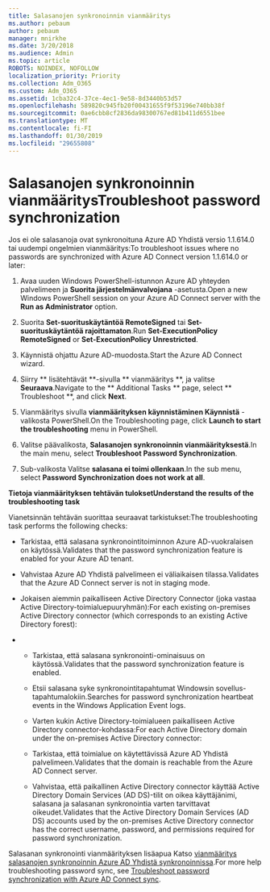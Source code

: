 ```yaml
---
title: Salasanojen synkronoinnin vianmääritys
ms.author: pebaum
author: pebaum
manager: mnirkhe
ms.date: 3/20/2018
ms.audience: Admin
ms.topic: article
ROBOTS: NOINDEX, NOFOLLOW
localization_priority: Priority
ms.collection: Adm_O365
ms.custom: Adm_O365
ms.assetid: 1cba32c4-37ce-4ec1-9e58-8d3440b53d57
ms.openlocfilehash: 589820c945fb20f00431655f9f53196e740bb38f
ms.sourcegitcommit: 0ae6cbb8cf2836da98300767ed81b411d6551bee
ms.translationtype: MT
ms.contentlocale: fi-FI
ms.lasthandoff: 01/30/2019
ms.locfileid: "29655808"
---
```

# <a name="troubleshoot-password-synchronization"></a><span data-ttu-id="e823f-102">Salasanojen synkronoinnin vianmääritys</span><span class="sxs-lookup"><span data-stu-id="e823f-102">Troubleshoot password synchronization</span></span>

<span data-ttu-id="e823f-103">Jos ei ole salasanoja ovat synkronoituna Azure AD Yhdistä versio 1.1.614.0 tai uudempi ongelmien vianmääritys:</span><span class="sxs-lookup"><span data-stu-id="e823f-103">To troubleshoot issues where no passwords are synchronized with Azure AD Connect version 1.1.614.0 or later:</span></span>
  
1. <span data-ttu-id="e823f-104">Avaa uuden Windows PowerShell-istunnon Azure AD yhteyden palvelimeen ja **Suorita järjestelmänvalvojana** -asetusta.</span><span class="sxs-lookup"><span data-stu-id="e823f-104">Open a new Windows PowerShell session on your Azure AD Connect server with the **Run as Administrator** option.</span></span> 
    
2. <span data-ttu-id="e823f-105">Suorita **Set-suorituskäytäntöä RemoteSigned** tai **Set-suorituskäytäntöä rajoittamaton**.</span><span class="sxs-lookup"><span data-stu-id="e823f-105">Run **Set-ExecutionPolicy RemoteSigned** or **Set-ExecutionPolicy Unrestricted**.</span></span> 
    
3. <span data-ttu-id="e823f-106">Käynnistä ohjattu Azure AD-muodosta.</span><span class="sxs-lookup"><span data-stu-id="e823f-106">Start the Azure AD Connect wizard.</span></span>
    
4. <span data-ttu-id="e823f-107">Siirry \*\* lisätehtävät \*\*-sivulla \*\* vianmääritys \*\*, ja valitse **Seuraava**.</span><span class="sxs-lookup"><span data-stu-id="e823f-107">Navigate to the \*\* Additional Tasks \*\* page, select \*\* Troubleshoot \*\*, and click **Next**.</span></span> 
    
5. <span data-ttu-id="e823f-108">Vianmääritys sivulla **vianmäärityksen käynnistäminen Käynnistä** -valikosta PowerShell.</span><span class="sxs-lookup"><span data-stu-id="e823f-108">On the Troubleshooting page, click **Launch to start the troubleshooting** menu in PowerShell.</span></span> 
    
6. <span data-ttu-id="e823f-109">Valitse päävalikosta, **Salasanojen synkronoinnin vianmäärityksestä**.</span><span class="sxs-lookup"><span data-stu-id="e823f-109">In the main menu, select **Troubleshoot Password Synchronization**.</span></span> 
    
7. <span data-ttu-id="e823f-110">Sub-valikosta Valitse **salasana ei toimi ollenkaan**.</span><span class="sxs-lookup"><span data-stu-id="e823f-110">In the sub menu, select **Password Synchronization does not work at all**.</span></span> 
    
 <span data-ttu-id="e823f-111">**Tietoja vianmäärityksen tehtävän tulokset**</span><span class="sxs-lookup"><span data-stu-id="e823f-111">**Understand the results of the troubleshooting task**</span></span>
  
<span data-ttu-id="e823f-112">Vianetsinnän tehtävän suorittaa seuraavat tarkistukset:</span><span class="sxs-lookup"><span data-stu-id="e823f-112">The troubleshooting task performs the following checks:</span></span>
  
- <span data-ttu-id="e823f-113">Tarkistaa, että salasana synkronointitoiminnon Azure AD-vuokralaisen on käytössä.</span><span class="sxs-lookup"><span data-stu-id="e823f-113">Validates that the password synchronization feature is enabled for your Azure AD tenant.</span></span>
    
- <span data-ttu-id="e823f-114">Vahvistaa Azure AD Yhdistä palvelimeen ei väliaikaisen tilassa.</span><span class="sxs-lookup"><span data-stu-id="e823f-114">Validates that the Azure AD Connect server is not in staging mode.</span></span>
    
- <span data-ttu-id="e823f-115">Jokaisen aiemmin paikalliseen Active Directory Connector (joka vastaa Active Directory-toimialuepuuryhmän):</span><span class="sxs-lookup"><span data-stu-id="e823f-115">For each existing on-premises Active Directory connector (which corresponds to an existing Active Directory forest):</span></span>
    
- 
  - <span data-ttu-id="e823f-116">Tarkistaa, että salasana synkronointi-ominaisuus on käytössä.</span><span class="sxs-lookup"><span data-stu-id="e823f-116">Validates that the password synchronization feature is enabled.</span></span>
    
  - <span data-ttu-id="e823f-117">Etsii salasana syke synkronointitapahtumat Windowsin sovellus-tapahtumalokiin.</span><span class="sxs-lookup"><span data-stu-id="e823f-117">Searches for password synchronization heartbeat events in the Windows Application Event logs.</span></span>
    
  - <span data-ttu-id="e823f-118">Varten kukin Active Directory-toimialueen paikalliseen Active Directory connector-kohdassa:</span><span class="sxs-lookup"><span data-stu-id="e823f-118">For each Active Directory domain under the on-premises Active Directory connector:</span></span>
    
  - <span data-ttu-id="e823f-119">Tarkistaa, että toimialue on käytettävissä Azure AD Yhdistä palvelimeen.</span><span class="sxs-lookup"><span data-stu-id="e823f-119">Validates that the domain is reachable from the Azure AD Connect server.</span></span>
    
  - <span data-ttu-id="e823f-120">Vahvistaa, että paikallinen Active Directory connector käyttää Active Directory Domain Services (AD DS)-tilit on oikea käyttäjänimi, salasana ja salasanan synkronointia varten tarvittavat oikeudet.</span><span class="sxs-lookup"><span data-stu-id="e823f-120">Validates that the Active Directory Domain Services (AD DS) accounts used by the on-premises Active Directory connector has the correct username, password, and permissions required for password synchronization.</span></span>
    
<span data-ttu-id="e823f-121">Salasanan synkronointi vianmäärityksen lisäapua Katso [vianmääritys salasanojen synkronoinnin Azure AD Yhdistä synkronoinnissa](https://docs.microsoft.com/azure/active-directory/connect/active-directory-aadconnectsync-troubleshoot-password-synchronization).</span><span class="sxs-lookup"><span data-stu-id="e823f-121">For more help troubleshooting password sync, see [Troubleshoot password synchronization with Azure AD Connect sync](https://docs.microsoft.com/azure/active-directory/connect/active-directory-aadconnectsync-troubleshoot-password-synchronization).</span></span>
  

